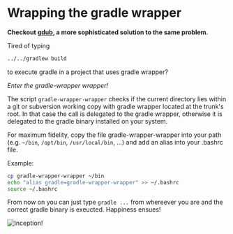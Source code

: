 # Wrapping the gradle wrapper

**Checkout [gdub](https://github.com/dougborg/gdub), a more sophisticated solution to the same problem.**

Tired of typing
```bash
../../gradlew build
```

to execute gradle in a project that uses gradle wrapper?

*Enter the gradle-wrapper wrapper!*

The script `gradle-wrapper-wrapper` checks if the current directory lies within
a git or subversion working copy with gradle wrapper located at the trunk's root.
In that case the call is delegated to the gradle wrapper, otherwise it is delegated
to the gradle binary installed on your system.

For maximum fidelity, copy the file gradle-wrapper-wrapper into your path
(e.g. `~/bin`, `/opt/bin`, `/usr/local/bin`, ...) and add an alias into your .bashrc file.

Example:

```bash
cp gradle-wrapper-wrapper ~/bin
echo "alias gradle=gradle-wrapper-wrapper" >> ~/.bashrc
source ~/.bashrc
```  

From now on you can just type `gradle ...` from whereever you are  and the correct gradle
binary is exeucted. Happiness ensues!

![Inception!](https://raw.github.com/mattgruter/gradle-wrapper-wrapper/master/inception.png)

